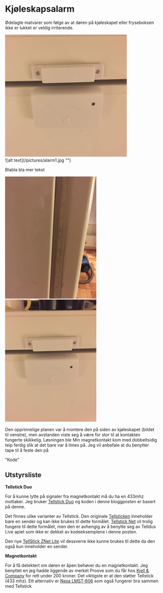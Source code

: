 <!--
author: Øyvind Malin
date: 2015-12-04
image: magnet1.jpg
tags: hjemmeautomasjon,tellstick,programmering
status: published
-->

Kjøleskapsalarm
============================
<!-- StartExcerpt -->
Ødelagte matvarer som følge av at døren på kjøleskapet eller fryseboksen ikke er lukket er veldig irriterende.
<!-- EndExcerpt -->
<div class="roundcontainer">
  <div class="round">
    <img src="/img/blog/magnet1.jpg">
  </div>
</div>
![alt text](/pictures/alarm1.jpg "")

Blabla bla mer tekst

![alt text](/pictures/alarm3.jpg "") ![alt text](/pictures/alarm2.jpg "")

Den opprinnelige planen var å montere den på siden av kjøleskapet (bildet til venstre), men avstanden viste seg å være for stor til at kontakten fungerte skikkelig. Løsningen ble
Min magnetkontakt kom med dobbeltsidig teip ferdig slik at det bare var å limes på. Jeg vil anbefale at du benytter tape til å feste den på

"Kode"

## Utstyrsliste
**Tellstick Duo**

For å kunne lytte på signaler fra magnetkontakt må du ha en 433mhz mottaker. Jeg bruker [Tellstick Duo](http://www.kjell.com/no/produkter/elektro/el-produkter/sterkstrom/usb-kontroll/telldus-tellstick-duo-p50198) og koden i denne bloggposten er basert på denne.

Det finnes ulike varianter av Tellstick. Den originale [Tellsticken](http://telldus.se/products/tellstick) inneholder bare en sender og kan ikke brukes til dette formålet. [Tellstick Net](http://telldus.se/products/tellstick_net) vil trolig fungere til dette formålet, men den er avhengig av å benytte seg av Telldus Live apiet som ikke er dekket av kodeeksemplene i denne posten.

Den nye [TellStick ZNet Lite](http://telldus.se/products/tellstick_znetlite) vil dessverre ikke kunne brukes til dette da den også kun inneholder en sender.

**Magnetkontakt**

For å få detektert om døren er åpen behøver du en magnetkontakt. Jeg benyttet en jeg hadde liggende av merket Proove som du får hos [Kjell & Company](http://www.kjell.com/no/produkter/elektro/smarte-hjem/eksterne-strombrytere/fjernkontroller-og-sendere/proove-tradlos-magnetkontakt-1-pk--p50434) for rett under 200 kroner. Det viktigste er at den støtter Tellstick (433 mhz). Ett alternativ er [Nexa LMST-606](http://www.clasohlson.com/no/Nexa-LMST-606-magnetkontakt/Pr364910000) som også fungerer bra sammen med Tellstick

